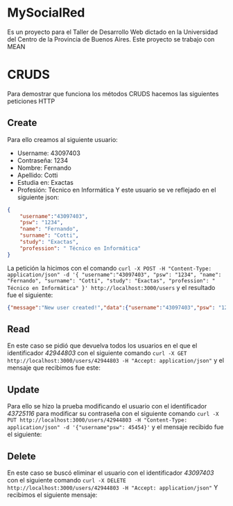 # MySocialRed
Es un proyecto para el Taller de Desarrollo Web dictado en la Universidad del Centro de la Provincia de Buenos Aires. Este proyecto se trabajo con MEAN

# CRUDS
Para demostrar que funciona los métodos CRUDS hacemos las siguientes peticiones HTTP

## Create
Para ello creamos al siguiente usuario:
 - Username: 43097403
 - Contraseña: 1234
 - Nombre: Fernando
 - Apellido: Cotti
 - Estudia en: Exactas
 - Profesión: Técnico en Informática
Y este usuario se ve reflejado en el siguiente json:
```json
{
    "username":"43097403",
    "psw": "1234",
    "name": "Fernando",
    "surname": "Cotti",
    "study": "Exactas",
    "profession": " Técnico en Informática"
}
```
La petición la hicimos con el comando `curl -X POST -H "Content-Type: application/json" -d '{
    "username":"43097403",
    "psw": "1234",
    "name": "Fernando",
    "surname": "Cotti",
    "study": "Exactas",
    "profession": " Técnico en Informática"
}' http://localhost:3000/users` y el resultado fue el siguiente:
```json
{"message":"New user created!","data":{"username":"43097403","psw": "1234","name": "Fernando","surname": "Cotti","study": "Exactas","profession": " Técnico en Informática", "_id":"649eec64d409d5d7a4f994dd","__v":0}}(base)
```

## Read
En este caso se pidió que devuelva todos los usuarios en el que el identificador *42944803* con el siguiente comando `curl -X GET http://localhost:3000/users/42944803 -H "Accept: application/json"`
y el mensaje que recibimos fue este:


## Update
Para ello se hizo la prueba modificando el usuario con el identificador *43725116* para modificar su contraseña con el siguiente comando `curl -X PUT http://localhost:3000/users/42944803 -H "Content-Type: application/json" -d '{"username"psw": 45454}'` y el mensaje recibido fue el siguiente:

## Delete
En este caso se buscó eliminar el usuario con el identificador *43097403* con el siguiente comando `curl -X DELETE http://localhost:3000/users/42944803 -H "Accept: application/json"`
Y recibimos el siguiente mensaje:
